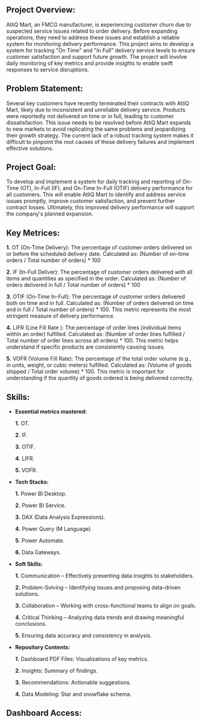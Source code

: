## Project Overview:

AtliQ Mart, an FMCG manufacturer, is experiencing customer churn due to suspected service issues related to order delivery.  Before expanding operations, they need to address these issues and establish a reliable system for monitoring delivery performance. This project aims to develop a system for tracking "On Time" and "In Full" delivery service levels to ensure customer satisfaction and support future growth.  The project will involve daily monitoring of key metrics and provide insights to enable swift responses to service disruptions.

## Problem Statement:

Several key customers have recently terminated their contracts with AtliQ Mart, likely due to inconsistent and unreliable delivery service.  Products were reportedly not delivered on time or in full, leading to customer dissatisfaction.  This issue needs to be resolved before AtliQ Mart expands to new markets to avoid replicating the same problems and jeopardizing their growth strategy.  The current lack of a robust tracking system makes it difficult to pinpoint the root causes of these delivery failures and implement effective solutions.

## Project Goal:

To develop and implement a system for daily tracking and reporting of On-Time (OT), In-Full (IF), and On-Time In-Full (OTIF) delivery performance for all customers.  This will enable AtliQ Mart to identify and address service issues promptly, improve customer satisfaction, and prevent further contract losses.  Ultimately, this improved delivery performance will support the company's planned expansion.

## Key Metrices:
 **1.** OT (On-Time Delivery): The percentage of customer orders delivered on or before the scheduled delivery date. Calculated as: (Number of on-time orders / Total number of orders) * 100

 **2.** IF (In-Full Deliver): The percentage of customer orders delivered with all items and quantities as specified in the order. Calculated as: (Number of orders delivered in full / Total number of orders) * 100

 **3.** OTIF (On-Time In-Full): The percentage of customer orders delivered both on time and in full. Calculated as: (Number of orders delivered on time and in full / Total number of orders) * 100. This metric represents the most stringent measure of delivery performance.

 **4.** LIFR (Line Fill Rate ): The percentage of order lines (individual items within an order) fulfilled. Calculated as: (Number of order lines fulfilled / Total number of order lines across all orders) * 100. This metric helps understand if specific products are consistently causing issues.

 **5.** VOFR (Volume Fill Rate): The percentage of the total order volume (e.g., in units, weight, or cubic meters) fulfilled. Calculated as: (Volume of goods shipped / Total order volume) * 100. This metric is important for understanding if the quantity of goods ordered is being delivered correctly.

## Skills:

- **Essential metrics mastered:**

     **1.** OT.

     **2.** IF.

     **3.** OTIF.
 
     **4.** LIFR.

     **5.** VOFR.

 - **Tech Stacks:**

     **1.** Power BI Desktop.

     **2.** Power BI Service.

     **3.** DAX (Data Analysis Expressions).

     **4.** Power Query (M Language).

     **5.** Power Automate.

     **6.** Data Gateways.

- **Soft Skills:**

    **1.** Communication – Effectively presenting data insights to stakeholders.

    **2.** Problem-Solving – Identifying issues and proposing data-driven solutions.

    **3.** Collaboration – Working with cross-functional teams to align on goals.

    **4.** Critical Thinking – Analyzing data trends and drawing meaningful conclusions.

    **5.** Ensuring data accuracy and consistency in analysis.

 - **Repository Contents:**

    **1.** Dashboard PDF Files: Visualizations of key metrics.

    **2.** Insights: Summary of findings.

    **3.** Recommendations: Actionable suggestions.

    **4.** Data Modeling: Star and snowflake schema.

## Dashboard Access:       

 













 

